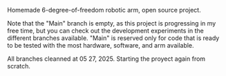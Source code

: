 Homemade 6-degree-of-freedom robotic arm, open source project.

Note that the "Main" branch is empty, as this project is progressing in my free time, 
but you can check out the development experiments in the different branches available. 
"Main" is reserved only for code that is ready to be tested with the most hardware, 
software, and arm available.

All branches cleanned at 05 27, 2025. Starting the proyect again from scratch.
